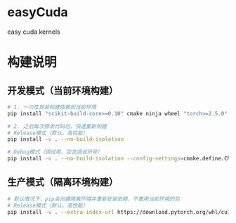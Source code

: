 # easyCuda
easy cuda kernels

# 构建说明

## 开发模式（当前环境构建）
```bash
# 1. 一次性安装构建依赖到当前环境
pip install "scikit-build-core>=0.10" cmake ninja wheel "torch>=2.5.0" --extra-index-url https://download.pytorch.org/whl/cu124

# 2. 之后每次修改代码后，快速重新构建
# Release模式（默认，高性能）
pip install -v . --no-build-isolation

# Debug模式（调试用，包含调试符号）
pip install -v . --no-build-isolation --config-settings=cmake.define.CMAKE_BUILD_TYPE=Debug
```

## 生产模式（隔离环境构建）
```bash
# 默认情况下，pip会创建隔离环境并重新安装依赖，不重用当前环境的包
# Release模式（默认，高性能）
pip install -v . --extra-index-url https://download.pytorch.org/whl/cu124
```